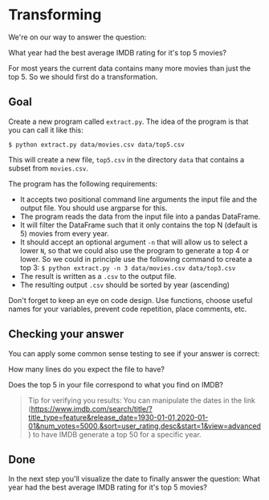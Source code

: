 # Transforming

We're on our way to answer the question:

What year had the best average IMDB rating for it's top 5 movies?

For most years the current data contains many more movies than just the top 5. So we should first do a transformation.

## Goal

Create a new program called `extract.py`. The idea of the program is that you can call it like this:

    $ python extract.py data/movies.csv data/top5.csv

This will create a new file, `top5.csv` in the directory `data` that contains a subset from `movies.csv`.

The program has the following requirements:

- It accepts two positional command line arguments the input file and the output file. You should use argparse for this.
- The program reads the data from the input file into a pandas DataFrame.
- It will filter the DataFrame such that it only contains the top N (default is 5) movies from every year.
- It should accept an optional argument `-n` that will allow us to select a lower `N`, so that we could also use the program to generate a top 4 or lower. So we could in principle use the following command to create a top 3: `$ python extract.py -n 3 data/movies.csv data/top3.csv`
- The result is written as a `.csv` to the output file.
- The resulting output `.csv` should be sorted by year (ascending)

Don't forget to keep an eye on code design. Use functions, choose useful names for your variables, prevent code repetition, place comments, etc.

## Checking your answer

You can apply some common sense testing to see if your answer is correct:

How many lines do you expect the file to have?

Does the top 5 in your file correspond to what you find on IMDB?

> Tip for verifying you results: You can manipulate the dates in the link (https://www.imdb.com/search/title/?title_type=feature&release_date=1930-01-01,2020-01-01&num_votes=5000,&sort=user_rating,desc&start=1&view=advanced) to have IMDB generate a top 50 for a specific year.

## Done

In the next step you'll visualize the date to finally answer the question: What year had the best average IMDB rating for it's top 5 movies?
